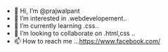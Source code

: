 - 👋 Hi, I’m @prajwalpant
- 👀 I’m interested in .webdevelopement..
- 🌱 I’m currently learning .css..
- 💞️ I’m looking to collaborate on .html,css ..
- 📫 How to reach me ...https://www.facebook.com/

<!---
prajwalpant1/prajwalpant1 is a ✨ special ✨ repository because its `README.md` (this file) appears on your GitHub profile.
You can click the Preview link to take a look at your changes.
--->
